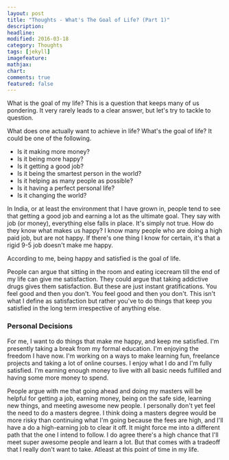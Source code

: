```yaml
---
layout: post
title: "Thoughts - What's The Goal of Life? (Part 1)"
description: 
headline: 
modified: 2016-03-18
category: Thoughts
tags: [jekyll]
imagefeature: 
mathjax: 
chart: 
comments: true
featured: false
---
```


What is the goal of my life? This is a question that keeps many of us pondering. It very rarely leads to a clear answer, but let's try to tackle to question.

What does one actually want to achieve in life? What's the goal of life? It could be one of the following.

* Is it making more money? 
* Is it being more happy? 
* Is it getting a good job? 
* Is it being the smartest person in the world? 
* Is it helping as many people as possible? 
* Is it having a perfect personal life? 
* Is it changing the world?

In India, or at least the environment that I have grown in, people tend to see that getting a good job and earning a lot as the ultimate goal. They say with job (or money), everything else falls in place. It's simply not true. How do they know what makes us happy? I know many people who are doing a high paid job, but are not happy. If there's one thing I know for certain, it's that a rigid 9-5 job doesn't make me happy.

According to me, being happy and satisfied is the goal of life. 

People can argue that sitting in the room and eating icecream till the end of my life can give me satisfaction. They could argue that taking addictive drugs gives them satisfaction. But these are just instant gratifications. You feel good and then you don't. You feel good and then you don't. This isn't what I define as satisfaction but rather you've to do things that keep you satisfied in the long term irrespective of anything else. 

### Personal Decisions

For me, I want to do things that make me happy, and keep me satisfied. I'm presently taking a break from my formal education. I'm enjoying the freedom I have now. I'm working on a ways to make learning fun, freelance projects and taking a lot of online courses. I enjoy what I do and I'm fully satisfied. I'm earning enough money to live with all basic needs fulfilled and having some more money to spend.

People argue with me that going ahead and doing my masters will be helpful for getting a job, earning money, being on the safe side, learning new things, and meeting awesome new people. I personally don't yet feel the need to do a masters degree. I think doing a masters degree would be more risky than continuing what I'm going because the fees are high, and I'll have a do a high-earning job to clear it off. It might force me into a different path that the one I intend to follow. I do agree there's a high chance that I'll meet super awesome people and learn a lot. But that comes with a tradeoff that I really don't want to take. Atleast at this point of time in my life.
